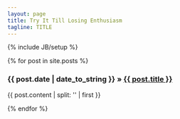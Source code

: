```yaml
---
layout: page
title: Try It Till Losing Enthusiasm
tagline: TITLE
---
```

{% include JB/setup %}


{% for post in site.posts %}
  <div>
  <h3><span>{{ post.date | date_to_string }}</span> &raquo;   <a href="{{ BASE_PATH }}{{ post.url }}">{{ post.title }}</a>
  </h3>

  <div>
    {{ post.content | split: '<!-- more -->' | first }}
  </div>
  </div>
 
{% endfor %}



